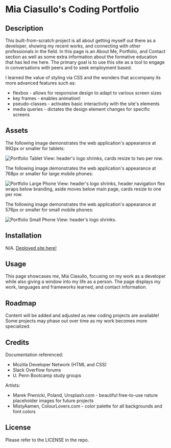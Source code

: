 # Mia Ciasullo's Coding Portfolio

## Description
This built-from-scratch project is all about getting myself out there as a developer, showing my recent works, and connecting with other professionals in the field. In this page is an About Me, Portfolio, and Contact section as well as some extra information about the formative education that has led me here. The primary goal is to use this site as a tool to engage in conversations with peers and to seek employment based.

I learned the value of styling via CSS and the wonders that accompany its more advanced features such as:
* flexbox - allows for responsive design to adapt to various screen sizes
* key frames - enables animation!
* pseudo-classes - activates basic interactivity with the site's elements
* media queries - dictates the design element changes for specific screens

## Assets
The following image demonstrates the web application's appearance at 992px or smaller for tablets:

![Portfolio Tablet View: header's logo shrinks, cards resize to two per row.](./assets/images/screencapture-127-0-0-1-5501-portfolio-tablet.png)

The following image demonstrates the web application's appearance at 768px or smaller for large mobile phones:

![Portfolio Large Phone View: header's logo shrinks, header navigation flex wraps below branding, aside moves below main page, cards resize to one per row.](./assets/images/screencapture-127-0-0-1-5501-portfolio-large-phone.png)

The following image demonstrates the web application's appearance at 576px or smaller for small mobile phones:

![Portfolio Small Phone View: header's logo shrinks.](./assets/images/screencapture-127-0-0-1-5501-portfolio-small-phone.png)

## Installation
N/A. [Deployed site here!](https://miacias.github.io/coding-portfolio/)

## Usage
This page showcases me, Mia Ciasullo, focusing on my work as a developer while also giving a window into my life as a person. The page displays my work, languages and frameworks learned, and contact information.

## Roadmap
Content will be added and adjusted as new coding projects are available! Some projects may phase out over time as my work becomes more specialized.

## Credits
Documentation referenced:
* Mozilla Developer Network (HTML and CSS)
* Slack Overflow forums
* U. Penn Bootcamp study groups

Artists:
* Marek Piwnicki, Poland, Unsplash.com - beautiful free-to-use nature placeholder images for future projects
* MistyAamen, ColourLovers.com - color palette for all backgrounds and font colors

## License
Please refer to the LICENSE in the repo.
